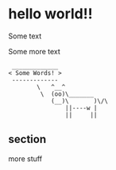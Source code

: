 hello world!!
=============

Some text

Some more text 


```
 _____________
< Some Words! >
 -------------
        \   ^__^
         \  (oo)\_______
            (__)\       )\/\
                ||----w |
                ||     ||
```

## section 

more stuff

